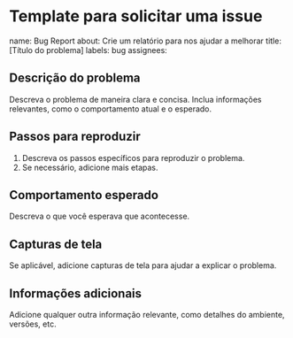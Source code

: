 <h1> 
    Template para solicitar uma issue 
</h1>

name: Bug Report
about: Crie um relatório para nos ajudar a melhorar
title: [Título do problema]
labels: bug
assignees:

## Descrição do problema

Descreva o problema de maneira clara e concisa. Inclua informações relevantes, como o comportamento atual e o esperado.

## Passos para reproduzir

1. Descreva os passos específicos para reproduzir o problema.
2. Se necessário, adicione mais etapas.

## Comportamento esperado

Descreva o que você esperava que acontecesse.

## Capturas de tela

Se aplicável, adicione capturas de tela para ajudar a explicar o problema.

## Informações adicionais

Adicione qualquer outra informação relevante, como detalhes do ambiente, versões, etc.
